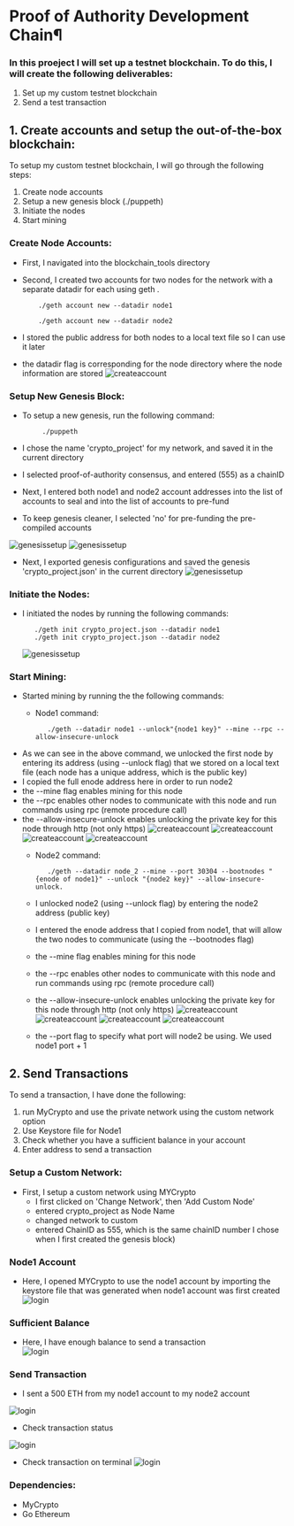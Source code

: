 # Proof of Authority Development Chain¶

### In this proeject I will set up a testnet blockchain. To do this, I will create the following deliverables:
1.  Set up my custom testnet blockchain
2.  Send a test transaction 

## 1. Create accounts and setup the out-of-the-box blockchain:
To setup my custom testnet blockchain, I will go through the following steps:

 1.  Create node accounts
 2. Setup a new genesis block (./puppeth)
 3.  Initiate the nodes
 4.  Start mining
### Create Node Accounts:
- First, I navigated into the blockchain_tools directory
- Second, I created two accounts for two nodes for the network with a separate datadir for each using geth .

          ./geth account new --datadir node1

          ./geth account new --datadir node2
- I stored the public address for both nodes to a local text file so I can use it later
- the datadir flag is corresponding for the node directory where the node information are stored
![createaccount](screenshots/create_account_1.png)
### Setup New Genesis Block:
- To setup a new genesis, run the following command:  

           ./puppeth
- I chose the name 'crypto_project' for my network, and saved it in the current directory
- I selected proof-of-authority consensus, and entered (555) as a chainID 
- Next, I entered both node1 and node2 account addresses into the list of accounts to seal and into the list of accounts to pre-fund
- To keep genesis cleaner, I selected 'no' for pre-funding the pre-compiled accounts

![genesissetup](screenshots/1_genesis_setup.png)
![genesissetup](screenshots/2_setup_genesis_block.png)
- Next, I exported genesis configurations and saved the genesis 'crypto_project.json' in the current directory
    ![genesissetup](screenshots/3_setup_genesis_block.png)
### Initiate the Nodes:
- I initiated the nodes by running the following commands:

    
         ./geth init crypto_project.json --datadir node1
         ./geth init crypto_project.json --datadir node2
    ![genesissetup](screenshots/4_setup_genesis_block.png)
### Start Mining:
- Started mining by running the the following commands:
    - Node1 command:


             ./geth --datadir node1 --unlock"{node1 key}" --mine --rpc --allow-insecure-unlock
- As we can see in the above command, we unlocked the first node by entering its address (using --unlock flag) that we stored on a local text file (each node has a unique address, which is the public key)
- I copied the full enode address here in order to run node2 
- the --mine flag enables mining for this node 
- the --rpc enables other nodes to communicate with this node and run commands using rpc (remote procedure call)
- the --allow-insecure-unlock enables unlocking the private key for this node through http (not only https)
![createaccount](screenshots/node1_1.png)
![createaccount](screenshots/node1_2.png)
![createaccount](screenshots/node1_3.png)
![createaccount](screenshots/node1_4.png)
    - Node2 command:

             ./geth --datadir node_2 --mine --port 30304 --bootnodes "{enode of node1}" --unlock "{node2 key}" --allow-insecure-unlock.
    - I unlocked  node2 (using --unlock flag) by entering the node2 address (public key)
    - I entered the enode address that I copied from node1, that will allow the two nodes to communicate (using the --bootnodes flag)
    - the --mine flag enables mining for this node 
    - the --rpc enables other nodes to communicate with this node and run commands using rpc (remote procedure call)
    - the --allow-insecure-unlock enables unlocking the private key for this node through http (not only https)
 ![createaccount](screenshots/node2_1.png)
 ![createaccount](screenshots/node2_2.png)
 ![createaccount](screenshots/node2_3.png)
 ![createaccount](screenshots/node2_4.png)

    - the --port flag to specify what port will node2 be using. We used node1 port + 1
## 2. Send Transactions
To send a transaction, I have done the following:

 1. run MyCrypto and use the private network using the  custom network option
 2. Use Keystore file for Node1
 3. Check whether you have a sufficient balance in your account
4. Enter address to send a transaction

### Setup a Custom Network:
- First, I setup a custom network using MYCrypto  
    - I first clicked on 'Change Network', then 'Add Custom Node'
    - entered crypto_project as Node Name
    - changed network to custom
    - entered ChainID as 555, which is the same chainID number I chose when I first created the genesis block)


### Node1 Account 
- Here, I opened MYCrypto to use the node1 account by importing the keystore file that was generated when node1 account was first created
![login](screenshots/login_.png)

### Sufficient Balance
- Here, I have enough balance to send a transaction  
![login](screenshots/account_balance.png)

### Send Transaction
- I sent a 500 ETH from my node1 account to my node2 account 

![login](screenshots/send_transaction.png)

- Check transaction status

![login](screenshots/transaction_confirmation.png)


- Check transaction on terminal
![login](screenshots/terminal_transaction.png)


### Dependencies:
- MyCrypto 
- Go Ethereum
